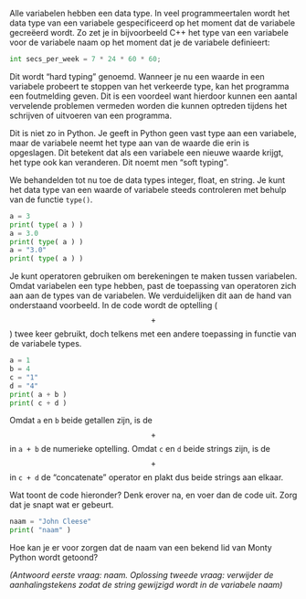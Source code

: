 Alle variabelen hebben een data type. In veel programmeertalen wordt het
data type van een variabele gespecificeerd op het moment dat de
variabele gecreëerd wordt. Zo zet je in bijvoorbeeld C++ het type van een
variabele voor de variabele naam op het moment dat je de variabele
definieert:

```python
int secs_per_week = 7 * 24 * 60 * 60;
```

Dit wordt “hard typing” genoemd. Wanneer je nu een
waarde in een variabele probeert te stoppen van het verkeerde
type, kan het programma een foutmelding geven. Dit is een voordeel want
hierdoor kunnen een aantal vervelende problemen vermeden worden 
die kunnen optreden tijdens het schrijven of uitvoeren van een programma.

Dit is niet zo in Python. Je geeft in Python geen vast type aan een variabele,
maar de variabele neemt het type aan van de waarde die erin
is opgeslagen. Dit betekent dat als een variabele een nieuwe waarde
krijgt, het type ook kan veranderen. Dit noemt men “soft typing”.

We behandelden tot nu toe de data types integer, float, en string.
Je kunt het data type van een waarde of variabele steeds controleren met
behulp van de functie `type()`.

```python
a = 3
print( type( a ) )
a = 3.0
print( type( a ) )
a = "3.0"
print( type( a ) )
```

Je kunt operatoren gebruiken om berekeningen te maken tussen variabelen.
Omdat variabelen een type hebben, past de toepassing van operatoren zich
aan aan de types van de variabelen. We verduidelijken dit aan de hand van onderstaand
voorbeeld. In de code wordt de optelling ($$+$$) twee keer
gebruikt, doch telkens met een andere toepassing in functie van de variabele types.

```python
a = 1
b = 4
c = "1"
d = "4"
print( a + b )
print( c + d )
```

Omdat `a` en `b` beide getallen zijn, is de $$+$$ in `a + b` de numerieke
optelling. Omdat `c` en `d` beide strings zijn, is de $$+$$ in `c + d` de
“concatenate” operator en plakt dus beide strings aan elkaar.

Wat toont de code hieronder? Denk erover na, en voer dan de code uit.
Zorg dat je snapt wat er gebeurt.

```python
naam = "John Cleese"
print( "naam" )
```

Hoe kan je er voor zorgen dat de naam van een bekend lid van Monty
Python wordt getoond?

*(Antwoord eerste vraag: naam. Oplossing tweede vraag: verwijder de aanhalingstekens
zodat de string gewijzigd wordt in de variabele naam)*

